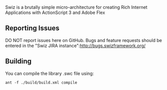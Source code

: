 Swiz is a brutally simple micro-architecture for creating Rich Internet Applications with ActionScript 3 and Adobe Flex

## Reporting Issues

DO NOT report issues here on GitHub. Bugs and feature requests should be entered in the "Swiz JIRA instance":http://bugs.swizframework.org/

## Building

You can compile the library .swc file using:

	ant -f ./build/build.xml compile